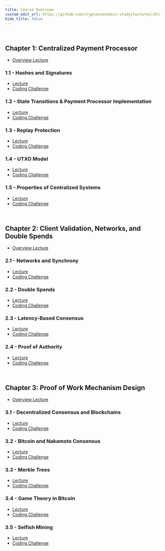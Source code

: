 ```yaml
---
title: Course Overview
custom_edit_url: https://github.com/cryptoeconomics-study/lectures//blob/master/getting-started/course-overview.md
hide_title: false
---
```

<!-- This file is generated by /website/scripts/sync-util.js - changes will be overwritten! -->

<br />

## Chapter 1: Centralized Payment Processor
* [Overview Lecture](https://cryptoeconomics.study/docs/en/ch1/)

### 1.1 - Hashes and Signatures
* [Lecture](https://cryptoeconomics.study/docs/en/sync/1.1-lecture)
* [Coding Challenge](https://cryptoeconomics.study/docs/en/sync/1.1-code-challenge)

### 1.2 - State Transitions & Payment Processor Implementation
* [Lecture](https://cryptoeconomics.study/docs/en/sync/1.2-lecture)
* [Coding Challenge](https://cryptoeconomics.study/docs/en/sync/1.2-code-challenge)

### 1.3 - Replay Protection
* [Lecture](https://cryptoeconomics.study/docs/en/sync/1.3-lecture)
* [Coding Challenge](https://cryptoeconomics.study/docs/en/sync/1.3-code-challenge)

### 1.4 - UTXO Model
* [Lecture](https://cryptoeconomics.study/docs/en/sync/1.4-lecture)
* [Coding Challenge](https://cryptoeconomics.study/docs/en/sync/1.4-code-challenge)

### 1.5 - Properties of Centralized Systems
* [Lecture](https://cryptoeconomics.study/docs/en/sync/1.5-lecture)
* [Coding Challenge](https://cryptoeconomics.study/docs/en/sync/1.5-code-challenge)

<br />

## Chapter 2: Client Validation, Networks, and Double Spends
* [Overview Lecture](https://cryptoeconomics.study/docs/en/ch2)

### 2.1 - Networks and Synchrony
* [Lecture](https://cryptoeconomics.study/docs/en/sync/2.1-lecture)
* [Coding Challenge](https://cryptoeconomics.study/docs/en/sync/2.1-code-challenge)

### 2.2 - Double Spends
* [Lecture](https://cryptoeconomics.study/docs/en/sync/2.2-lecture)
* [Coding Challenge](https://cryptoeconomics.study/docs/en/sync/2.2-code-challenge)

### 2.3 - Latency-Based Consensus
* [Lecture](https://cryptoeconomics.study/docs/en/sync/2.3-lecture)
* [Coding Challenge](https://cryptoeconomics.study/docs/en/sync/2.3-code-challenge)

### 2.4 - Proof of Authority
* [Lecture](https://cryptoeconomics.study/docs/en/sync/2.4-lecture)
* [Coding Challenge](https://cryptoeconomics.study/docs/en/sync/2.4-code-challenge)

<br />

## Chapter 3: Proof of Work Mechanism Design
* [Overview Lecture](https://cryptoeconomics.study/docs/en/ch3)

### 3.1 - Decentralized Consensus and Blockchains
* [Lecture](https://cryptoeconomics.study/docs/en/sync/3.1-lecture)
* [Coding Challenge](https://cryptoeconomics.study/docs/en/sync/3.1-code-challenge)

### 3.2 - Bitcoin and Nakamoto Consensus
* [Lecture](https://cryptoeconomics.study/docs/en/sync/3.2-lecture)
* [Coding Challenge](https://cryptoeconomics.study/docs/en/sync/3.2-code-challenge)

### 3.3 - Merkle Trees
* [Lecture](https://cryptoeconomics.study/docs/en/sync/3.3-lecture)
* [Coding Challenge](https://cryptoeconomics.study/docs/en/sync/3.3-code-challenge)

### 3.4 - Game Theory in Bitcoin
* [Lecture](https://cryptoeconomics.study/docs/en/sync/3.4-lecture)
* [Coding Challenge](https://cryptoeconomics.study/docs/en/sync/3.4-code-challenge)

### 3.5 - Selfish Mining
* [Lecture](https://cryptoeconomics.study/docs/en/sync/3.5-lecture)
* [Coding Challenge](https://cryptoeconomics.study/docs/en/sync/3.5-code-challenge)

<br />
